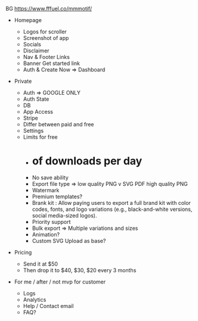 BG https://www.fffuel.co/mmmotif/


- Homepage
  - Logos for scroller
  - Screenshot of app
  - Socials
  - Disclaimer
  - Nav & Footer Links
  - Banner Get started link
  - Auth & Create Now => Dashboard

- Private
  - Auth => GOOGLE ONLY
  - Auth State
  - DB
  - App Access
  - Stripe
  - Differ between paid and free
  - Settings
  - Limits for free
    - # of downloads per day
    - No save ability
    - Export file type => low quality PNG v SVG PDF high quality PNG
    - Watermark
    - Premium templates?
    - Brank kit : Allow paying users to export a full brand kit with color codes, fonts, and logo variations (e.g., black-and-white versions, social media-sized logos).
    - Priority support
    - Bulk export => Multiple variations and sizes
    - Animation?
    - Custom SVG Upload as base?

- Pricing
  - Send it at $50
  - Then drop it to $40, $30, $20 every 3 months

- For me / after / not mvp for customer
  - Logs
  - Analytics
  - Help / Contact email
  - FAQ?